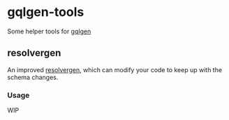 # gqlgen-tools

Some helper tools for [gqlgen](https://github.com/99designs/gqlgen)

## resolvergen

An improved [resolvergen](https://github.com/99designs/gqlgen/tree/55df9b8d926d238ede66a29cd7b38513ab2bb2f7/plugin/resolvergen), which can modify your code to keep up with the schema changes.

### Usage 

WIP